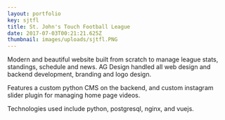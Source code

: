 ```yaml
---
layout: portfolio
key: sjtfl
title: St. John's Touch Football League
date: 2017-07-03T00:21:21.625Z
thumbnail: images/uploads/sjtfl.PNG
---
```

Modern and beautiful website built from scratch to manage league stats, standings, schedule and news. AG Design handled all web design and backend development, branding and logo design.

Features a custom python CMS on the backend, and custom instagram slider plugin for managing home page videos.

Technologies used include python, postgresql, nginx, and vuejs.
